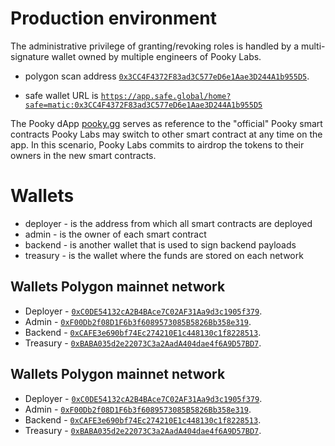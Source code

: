 # Production environment

The administrative privilege of granting/revoking roles is handled by a multi-signature wallet owned by multiple engineers of Pooky Labs.

- polygon scan address [`0x3CC4F4372F83ad3C577eD6e1Aae3D244A1b955D5`](https://polygonscan.com/address/0x3CC4F4372F83ad3C577eD6e1Aae3D244A1b955D5).

- safe wallet URL is [`https://app.safe.global/home?safe=matic:0x3CC4F4372F83ad3C577eD6e1Aae3D244A1b955D5`](https://app.safe.global/home?safe=matic:0x3CC4F4372F83ad3C577eD6e1Aae3D244A1b955D5)

The Pooky dApp [pooky.gg](https://pooky.gg/app) serves as reference to the "official" Pooky smart contracts
Pooky Labs may switch to other smart contract at any time on the app.
In this scenario, Pooky Labs commits to airdrop the tokens to their owners in the new smart contracts.

# Wallets

- deployer - is the address from which all smart contracts are deployed
- admin - is the owner of each smart contract
- backend - is another wallet that is used to sign backend payloads
- treasury - is the wallet where the funds are stored on each network

## Wallets Polygon mainnet network

- Deployer - [`0xC0DE54132cA2B4BAce7C02AF31Aa9d3c1905f379`](https://polygonscan.com/address/0xC0DE54132cA2B4BAce7C02AF31Aa9d3c1905f379).
- Admin - [`0xF00Db2f08D1F6b3f6089573085B5826Bb358e319`](https://polygonscan.com/address/0xF00Db2f08D1F6b3f6089573085B5826Bb358e319).
- Backend - [`0xCAFE3e690bf74Ec274210E1c448130c1f8228513`](https://polygonscan.com/address/0xCAFE3e690bf74Ec274210E1c448130c1f8228513).
- Treasury - [`0xBABA035d2e22073C3a2AadA404dae4f6A9D57BD7`](https://polygonscan.com/address/0xBABA035d2e22073C3a2AadA404dae4f6A9D57BD7).

## Wallets Polygon mainnet network

- Deployer - [`0xC0DE54132cA2B4BAce7C02AF31Aa9d3c1905f379`](https://www.oklink.com/amoy/address/0xC0DE54132cA2B4BAce7C02AF31Aa9d3c1905f379).
- Admin - [`0xF00Db2f08D1F6b3f6089573085B5826Bb358e319`](https://www.oklink.com/amoy/address/0xF00Db2f08D1F6b3f6089573085B5826Bb358e319).
- Backend - [`0xCAFE3e690bf74Ec274210E1c448130c1f8228513`](https://www.oklink.com/amoy/address/0xCAFE3e690bf74Ec274210E1c448130c1f8228513).
- Treasury - [`0xBABA035d2e22073C3a2AadA404dae4f6A9D57BD7`](https://www.oklink.com/amoy/address/0xBABA035d2e22073C3a2AadA404dae4f6A9D57BD7).
